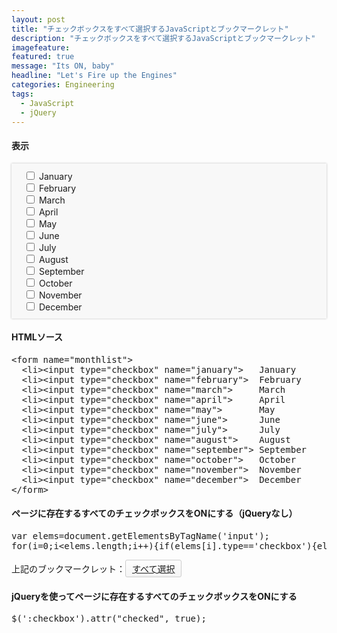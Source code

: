 ```yaml
---
layout: post
title: "チェックボックスをすべて選択するJavaScriptとブックマークレット"
description: "チェックボックスをすべて選択するJavaScriptとブックマークレット"
imagefeature:
featured: true
message: "Its ON, baby"
headline: "Let's Fire up the Engines"
categories: Engineering
tags:
  - JavaScript
  - jQuery
---
```

<style>
form[name="monthlist"] {
  background: #f8f8f8;
  padding: 10px 20px;
  box-shadow: 0 0 3px #bbb;
}
form[name="monthlist"]>li {
  list-style: none;
}
</style>
<h4>表示</h4>
<form name="monthlist">
  <li><input type="checkbox" name="january">   January</li>
  <li><input type="checkbox" name="february">  February</li>
  <li><input type="checkbox" name="march">     March</li>
  <li><input type="checkbox" name="april">     April</li>
  <li><input type="checkbox" name="may">       May</li>
  <li><input type="checkbox" name="june">      June</li>
  <li><input type="checkbox" name="july">      July</li>
  <li><input type="checkbox" name="august">    August</li>
  <li><input type="checkbox" name="september"> September</li>
  <li><input type="checkbox" name="october">   October</li>
  <li><input type="checkbox" name="november">  November</li>
  <li><input type="checkbox" name="december">  December</li>
</form>
<h4>HTMLソース</h4>
<pre class="lang:default decode:true " >&lt;form name="monthlist"&gt;
  &lt;li&gt;&lt;input type="checkbox" name="january"&gt;   January
  &lt;li&gt;&lt;input type="checkbox" name="february"&gt;  February
  &lt;li&gt;&lt;input type="checkbox" name="march"&gt;     March
  &lt;li&gt;&lt;input type="checkbox" name="april"&gt;     April
  &lt;li&gt;&lt;input type="checkbox" name="may"&gt;       May
  &lt;li&gt;&lt;input type="checkbox" name="june"&gt;      June
  &lt;li&gt;&lt;input type="checkbox" name="july"&gt;      July
  &lt;li&gt;&lt;input type="checkbox" name="august"&gt;    August
  &lt;li&gt;&lt;input type="checkbox" name="september"&gt; September
  &lt;li&gt;&lt;input type="checkbox" name="october"&gt;   October
  &lt;li&gt;&lt;input type="checkbox" name="november"&gt;  November
  &lt;li&gt;&lt;input type="checkbox" name="december"&gt;  December
&lt;/form&gt;</pre>

<h4>ページに存在するすべてのチェックボックスをONにする（jQueryなし）</h4>
<pre class="lang:default decode:true " >var elems=document.getElementsByTagName('input');
for(i=0;i&lt;elems.length;i++){if(elems[i].type=='checkbox'){elems[i].checked=true;}}
</pre>
<style>
#checkall {
  display: inline-block;
  background-image: linear-gradient(to bottom,#fefefe,#f4f4f4);
  border: 1px solid #ccc;
  text-shadow: 0 1px 0 #fff;
  text-decoration: underline;
  border-radius: 3px;
  padding: 3px 10px;
}
</style>
上記のブックマークレット：<a id="checkall" href="javascript:(function(){var%20elems=document.getElementsByTagName('input');for(i=0;i%3Celems.length;i++){if(elems[i].type=='checkbox'){elems[i].checked=true;}}})();">すべて選択</a>

<h4>jQueryを使ってページに存在するすべてのチェックボックスをONにする</h4>
<pre class="lang:default decode:true " >$(':checkbox').attr("checked", true);</pre>

